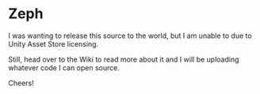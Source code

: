 # Zeph

I was wanting to release this source to the world, but I am unable to due to Unity Asset Store licensing.

Still, head over to the Wiki to read more about it and I will be uploading whatever code I can open source.

Cheers!
